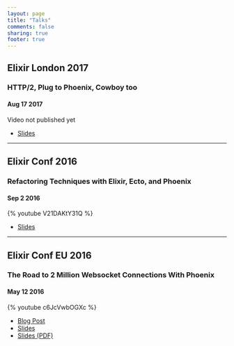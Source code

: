 ```yaml
---
layout: page
title: "Talks"
comments: false
sharing: true
footer: true
---
```


## Elixir London 2017
### HTTP/2, Plug to Phoenix, Cowboy too
#### Aug 17 2017

Video not published yet

 * [Slides](/talks/http2-plug-to-phoenix)

---

## Elixir Conf 2016
### Refactoring Techniques with Elixir, Ecto, and Phoenix
#### Sep 2 2016

{% youtube V21DAKtY31Q %}

 * [Slides](/talks/refactoring-elixir)

---

## Elixir Conf EU 2016
### The Road to 2 Million Websocket Connections With Phoenix
#### May 12 2016

{% youtube c6JcVwbOGXc %}

 * [Blog Post](http://www.phoenixframework.org/blog/the-road-to-2-million-websocket-connections)
 * [Slides](/talks/road-to-2-million)
 * [Slides (PDF)](/talks/road-to-2-million.pdf)
